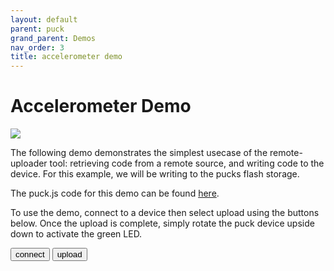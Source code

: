 ```yaml
---
layout: default
parent: puck
grand_parent: Demos
nav_order: 3
title: accelerometer demo
---
```


<script src="https://unpkg.com/remote-uploader@3.0.0/dist/remote.min.js"></script>

# Accelerometer Demo

<img src="../../media/accel.gif"/>

The following demo demonstrates the simplest usecase of the remote-uploader tool: retrieving code from a remote source, and writing code to the device. For this example, we will be writing to the pucks flash storage. 

The puck.js code for this demo can be found <a href="https://github.com/cmurray95/Dissertation/blob/main/src/demos/accel-test.js">here</a>.

To use the demo, connect to a device then select upload using the buttons below. Once the upload is complete, simply rotate the puck device upside down to activate the green LED.

<button onclick="connect()" class="btn"> connect </button>
<button onclick="upload()" class="btn"> upload </button>
<p></p>

<div id="status"></div>

<script>
    let connection = new Remote();

    function connect() {
        connection.connect();
    }

    function upload() {
    let url = "https://raw.githubusercontent.com/cmurray95/Dissertation/main/src/demos/accel-test.js";

    connection.upload(url, true).then(success => {
        if(success){
            document.getElementById("status").innerHTML = "Upload succesful!";
        } else {
            document.getElementById("status").innerHTML = "Upload failed!";
        }
    })
}
</script>
